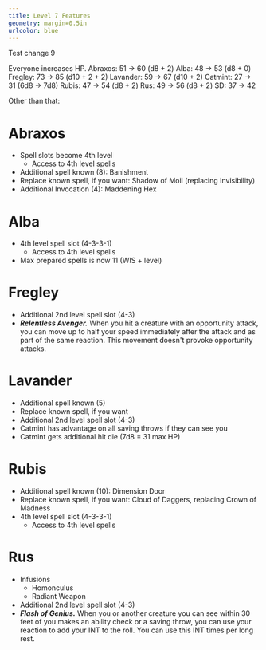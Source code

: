 ```yaml
---
title: Level 7 Features
geometry: margin=0.5in
urlcolor: blue
---
```


Test change 9

Everyone increases HP.
Abraxos: 51 -> 60 (d8 + 2)
Alba: 48 -> 53 (d8 + 0)
Fregley: 73 -> 85 (d10 + 2 + 2)
Lavander: 59 -> 67 (d10 + 2)
Catmint: 27 -> 31 (6d8 -> 7d8)
Rubis: 47 -> 54 (d8 + 2)
Rus: 49 -> 56 (d8 + 2)
SD: 37 -> 42

Other than that:

# Abraxos

- Spell slots become 4th level
  - Access to 4th level spells
- Additional spell known (8): Banishment
- Replace known spell, if you want: Shadow of Moil (replacing Invisibility)
- Additional Invocation (4): Maddening Hex

# Alba

- 4th level spell slot (4-3-3-1)
  - Access to 4th level spells
- Max prepared spells is now 11 (WIS + level)

# Fregley

- Additional 2nd level spell slot (4-3)
- **_Relentless Avenger._** When you hit a creature with an opportunity attack,
  you can move up to half your speed immediately after the attack and as part of
  the same reaction. This movement doesn't provoke opportunity attacks.

# Lavander

- Additional spell known (5)
- Replace known spell, if you want
- Additional 2nd level spell slot (4-3)
- Catmint has advantage on all saving throws if they can see you
- Catmint gets additional hit die (7d8 = 31 max HP)

# Rubis

- Additional spell known (10): Dimension Door
- Replace known spell, if you want: Cloud of Daggers, replacing Crown of Madness
- 4th level spell slot (4-3-3-1)
  - Access to 4th level spells

# Rus

- Infusions
  - Homonculus
  - Radiant Weapon
- Additional 2nd level spell slot (4-3)
- **_Flash of Genius._** When you or another creature you can see within 30 feet
  of you makes an ability check or a saving throw, you can use your reaction to
  add your INT to the roll. You can use this INT times per long rest.
